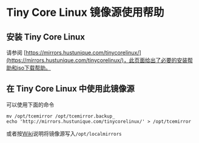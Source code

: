 # Tiny Core Linux 镜像源使用帮助

## 安装 Tiny Core Linux

请参阅 [https://mirrors.hustunique.com/tinycorelinux/](https://mirrors.hustunique.com/tinycorelinux/)，此页面给出了必要的安装帮助和iso下载帮助。

## 在 Tiny Core Linux 中使用此镜像源

可以使用下面的命令

```
mv /opt/tcemirror /opt/tcemirror.backup_
echo 'http://mirrors.hustunique.com/tinycorelinux/' > /opt/tcemirror
```

或者按[Wiki](http://wiki.tinycorelinux.net/wiki:mirror)说明将镜像源写入`/opt/localmirrors`

